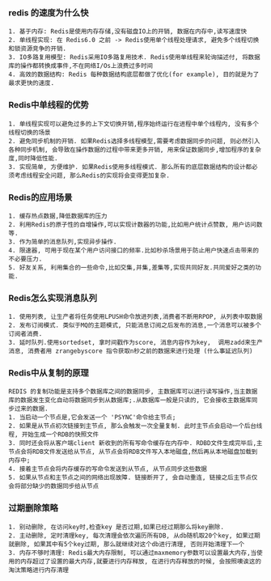 ### redis 的速度为什么快
    1. 基于内存: Redis是使用内存存储,没有磁盘IO上的开销, 数据在内存中,读写速度快
    2. 单线程实现: 在 Redis6.0 之前 -> Redis使用单个线程处理请求, 避免多个线程切换和锁资源竞争的开销.
    3. IO多路复用模型: Redis采用IO多路复用技术. Redis使用单线程来轮询描述付, 将数据库的操作都转换成事件,不在网络I/Os上浪费过多时间
    4. 高效的数据结构: Redis 每种数据结构底层都做了优化(for example), 目的就是为了最求更快的速度.

### Redis中单线程的优势
    1. 单线程实现可以避免过多的上下文切换开销,程序始终运行在进程中单个线程内, 没有多个线程切换的场景
    2. 避免同步机制的开销. 如果Redis选择多线程模型,需要考虑数据同步的问题, 则必然引入 各种同步机制, 会导致在操作数据的过程中带来更多开销, 用来保证数据同步,增加程序的复杂度,同时降低性能.
    3. 实现简单, 方便维护. 如果Redis使用多线程模式. 那么所有的底层数据结构的设计都必须考虑线程安全问题, 那么Redis的实现将会变得更加复杂.

### Redis的应用场景
    1. 缓存热点数据,降低数据库的压力
    2. 利用Redis的原子性的自增操作,可以实现计数器的功能,比如用户统计点赞数, 用户访问数等.
    3. 作为简单的消息队列,实现异步操作.
    4. 限速器, 可用于现在某个用户访问接口的频率.比如秒杀场景用于防止用户快速点击带来的不必要压力.
    5. 好友关系, 利用集合的一些命令,比如交集,并集,差集等,实现共同好友.共同爱好之类的功能.

### Redis怎么实现消息队列
    1. 使用列表, 让生产者将任务使用LPUSH命令放进列表,消费者不断用RPOP, 从列表中取数据
    2. 发布订阅模式. 类似于MQ的主题模式, 只能消息订阅之后发布的消息,一个消息可以被多个订阅者消费.
    3. 延时队列.使用sortedset, 拿时间戳作为score, 消息内容作为key,  调用zadd来生产消息, 消费者用 zrangebyscore 指令获取n秒之前的数据来进行处理 (什么事延迟队列) 

### Redis中从复制的原理
    REDIS 的复制功能是支持多个数据库之间的数据同步, 主数据库可以进行读写操作,当主数据库的数据发生变化自动将数据同步到从数据库;.从数据库一般是只读的, 它会接收主数据库同步过来的数据.
    1. 当启动一个节点是,它会发送一个 'PSYNC'命令给主节点;
    2. 如果是从节点初次链接到主节点, 那么会触发一次全量复制. 此时主节点会启动一个后台线程, 开始生成一个RDB的快照文件
    3. 同时还会将从客户端client 新收到的所有写命令缓存在内存中. RDBD文件生成完毕后,主节点会将RDB文件发送给从节点, 从节点会将RDB文件写入本地磁盘,然后再从本地磁盘加载到内存中;
    4. 接着主节点会将内存缓存的写命令发送到从节点, 从节点同步这些数据
    5. 如果从节点和主节点之间的网络出现故障. 链接断开了, 会自动重连, 链接之后主节点仅会将部分缺少的数据同步给从节点

### 过期删除策略 
    1. 别动删除, 在访问key时,检查key 是否过期,如果已经过期那么将key删除.
    2. 主动删除, 定时清理key, 每次清理会依次遍历所有DB, 从db随机取20个key, 如果过期就删除, 如果其中有5个key过期, 那么就继续对这个db进行清理, 否则开始清理下一个
    3. 内存不够时清理: Redis最大内存限制, 可以通过maxmemory参数可以设置最大内存,当使用的内存超过了设置的最大内存,就要进行内存释放, 在进行内存释放的时候, 会按照噢诶这的淘汰策略进行内存清理

